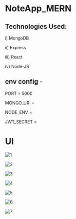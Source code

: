 # NoteApp_MERN

## Technologies Used:

i) MongoDB

ii) Express

iii) React

iv) Node-JS

 
## env config - 

PORT = 5000

MONGO_URI = <your Mongo URI>
 
NODE_ENV = 
 
JWT_SECRET = <your jwt key>
 
 
 
 # UI
 
 ![1](https://user-images.githubusercontent.com/58485174/144714529-03739c78-0185-46f6-a9ac-11a4283a01a4.jpg)

 ![2](https://user-images.githubusercontent.com/58485174/144714536-0a22205c-f2cf-4ac7-9498-84a9411f1a26.jpg)

 ![3](https://user-images.githubusercontent.com/58485174/144714548-aec8cda5-4980-409d-a9cf-23013c97155b.jpg)

 ![4](https://user-images.githubusercontent.com/58485174/144714551-a1138a14-0ce8-4fb9-800b-5366d592b2d0.jpg)

 ![5](https://user-images.githubusercontent.com/58485174/144714555-9e2a4ea8-95a3-47d7-8190-fb26dbf03b35.jpg)

 ![6](https://user-images.githubusercontent.com/58485174/144714558-d8ef933d-ea8f-4ec1-b9dc-d8ff3e8979be.jpg)

 ![7](https://user-images.githubusercontent.com/58485174/144714562-2d36b49f-8a5e-4b2a-b525-5f3231c487e6.jpg)
